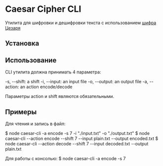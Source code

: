 # Caesar Cipher CLI

Утилита для шифровки и дешифровки текста с использованием [шифра Цезаря](https://en.wikipedia.org/wiki/Caesar_cipher)

## Установка



## Использование

CLI утилита должна принимать 4 параметра:

-s, --shift: a shift
-i, --input: an input file
-o, --output: an output file
-a, --action: an action encode/decode

Параметры action и shift являются обязательными.

## Примеры

Для чтения и запись в файл:

$ node caesar-cli -a encode -s 7 -i "./input.txt" -o "./output.txt"
$ node caesar-cli --action encode --shift 7 --input plain.txt --output encoded.txt
$ node caesar-cli --action decode --shift 7 --input decoded.txt --output plain.txt

Для работы с консолью:
$ node caesar-cli -a encode -s 7
